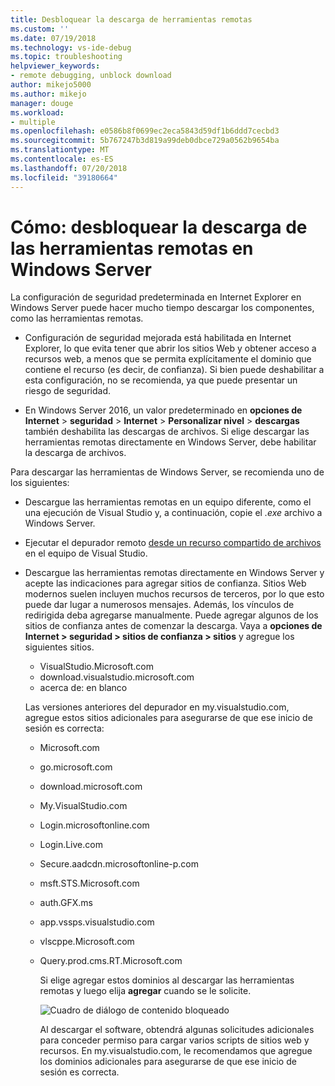 ```yaml
---
title: Desbloquear la descarga de herramientas remotas
ms.custom: ''
ms.date: 07/19/2018
ms.technology: vs-ide-debug
ms.topic: troubleshooting
helpviewer_keywords:
- remote debugging, unblock download
author: mikejo5000
ms.author: mikejo
manager: douge
ms.workload:
- multiple
ms.openlocfilehash: e0586b8f0699ec2eca5843d59df1b6ddd7cecbd3
ms.sourcegitcommit: 5b767247b3d819a99deb0dbce729a0562b9654ba
ms.translationtype: MT
ms.contentlocale: es-ES
ms.lasthandoff: 07/20/2018
ms.locfileid: "39180664"
---
```

# <a name="how-to-unblock-the-download-of-the-remote-tools-on-windows-server"></a>Cómo: desbloquear la descarga de las herramientas remotas en Windows Server

La configuración de seguridad predeterminada en Internet Explorer en Windows Server puede hacer mucho tiempo descargar los componentes, como las herramientas remotas.

* Configuración de seguridad mejorada está habilitada en Internet Explorer, lo que evita tener que abrir los sitios Web y obtener acceso a recursos web, a menos que se permita explícitamente el dominio que contiene el recurso (es decir, de confianza). Si bien puede deshabilitar a esta configuración, no se recomienda, ya que puede presentar un riesgo de seguridad.

* En Windows Server 2016, un valor predeterminado en **opciones de Internet** > **seguridad** > **Internet**  >   **Personalizar nivel** > **descargas** también deshabilita las descargas de archivos. Si elige descargar las herramientas remotas directamente en Windows Server, debe habilitar la descarga de archivos.

Para descargar las herramientas de Windows Server, se recomienda uno de los siguientes:

* Descargue las herramientas remotas en un equipo diferente, como el una ejecución de Visual Studio y, a continuación, copie el *.exe* archivo a Windows Server.

* Ejecutar el depurador remoto [desde un recurso compartido de archivos](../debugger/remote-debugging.md#fileshare_msvsmon) en el equipo de Visual Studio.

* Descargue las herramientas remotas directamente en Windows Server y acepte las indicaciones para agregar sitios de confianza. Sitios Web modernos suelen incluyen muchos recursos de terceros, por lo que esto puede dar lugar a numerosos mensajes. Además, los vínculos de redirigida deba agregarse manualmente. Puede agregar algunos de los sitios de confianza antes de comenzar la descarga. Vaya a **opciones de Internet > seguridad > sitios de confianza > sitios** y agregue los siguientes sitios.

  * VisualStudio.Microsoft.com
  * download.visualstudio.microsoft.com
  * acerca de: en blanco

  Las versiones anteriores del depurador en my.visualstudio.com, agregue estos sitios adicionales para asegurarse de que ese inicio de sesión es correcta:

  * Microsoft.com
  * go.microsoft.com
  * download.microsoft.com
  * My.VisualStudio.com
  * Login.microsoftonline.com
  * Login.Live.com
  * Secure.aadcdn.microsoftonline-p.com
  * msft.STS.Microsoft.com
  * auth.GFX.ms
  * app.vssps.visualstudio.com
  * vlscppe.Microsoft.com
  * Query.prod.cms.RT.Microsoft.com

    Si elige agregar estos dominios al descargar las herramientas remotas y luego elija **agregar** cuando se le solicite.

    ![Cuadro de diálogo de contenido bloqueado](../debugger/media/remotedbg-blocked-content.png)

    Al descargar el software, obtendrá algunas solicitudes adicionales para conceder permiso para cargar varios scripts de sitios web y recursos. En my.visualstudio.com, le recomendamos que agregue los dominios adicionales para asegurarse de que ese inicio de sesión es correcta.